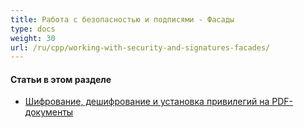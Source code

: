```yaml
---
title: Работа с безопасностью и подписями - Фасады
type: docs
weight: 30
url: /ru/cpp/working-with-security-and-signatures-facades/
---
```

#### **Статьи в этом разделе**

- [Шифрование, дешифрование и установка привилегий на PDF-документы](/pdf/ru/cpp/encrypt-decrypt-and-set-privileges-on-pdf-documents/)
```